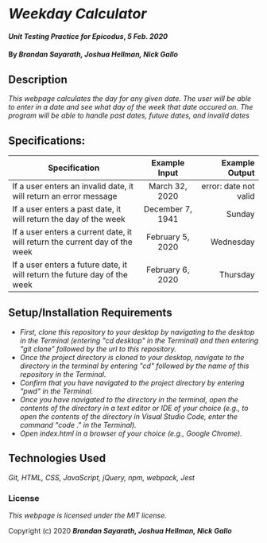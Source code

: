 # _Weekday Calculator_

#### _Unit Testing Practice for Epicodus_, _5 Feb. 2020_

#### By _**Brandan Sayarath, Joshua Hellman, Nick Gallo**_

## Description

_This webpage calculates the day for any given date. The user will be able to enter in a date and see what day of the week that date occured on.  The program will be able to handle past dates, future dates, and invalid dates_

## Specifications:

| Specification | Example Input | Example Output |
| ------------- |:-------------:| --------------:|
| If a user enters an invalid date, it will return an error message  | March 32, 2020 | error: date not valid |
| If a user enters a past date, it will return the day of the week | December 7, 1941  | Sunday |
| If a user enters a current date, it will return the current day of the week | February 5, 2020  | Wednesday |
| If a user enters a future date, it will return the future day of the week | February 6, 2020  | Thursday |

## Setup/Installation Requirements

* _First, clone this repository to your desktop by navigating to the desktop in the Terminal (entering "cd desktop" in the Terminal) and then entering "git clone" followed by the url to this repository._
* _Once the project directory is cloned to your desktop, navigate to the directory in the terminal by entering "cd" followed by the name of this repository in the Terminal._
* _Confirm that you have navigated to the project directory by entering "pwd" in the Terminal._
* _Once you have navigated to the directory in the terminal, open the contents of the directory in a text editor or IDE of your choice (e.g., to open the contents of the directory in Visual Studio Code, enter the command "code ." in the Terminal)._
* _Open index.html in a browser of your choice (e.g., Google Chrome)._

## Technologies Used

_Git, HTML, CSS, JavaScript, jQuery, npm, webpack, Jest_

### License

*This webpage is licensed under the MIT license.*

Copyright (c) 2020 **_Brandan Sayarath, Joshua Hellman, Nick Gallo_**